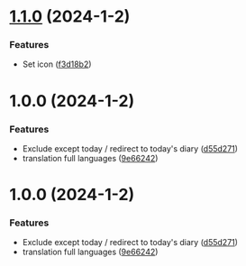 # [1.1.0](https://github.com/YU000jp/logseq-plugin-single-journal/compare/v1.0.0...v1.1.0) (2024-1-2)


### Features

* Set icon ([f3d18b2](https://github.com/YU000jp/logseq-plugin-single-journal/commit/f3d18b2917d463e620fb8814911e528275f10833))

# 1.0.0 (2024-1-2)


### Features

* Exclude except today / redirect to today's diary ([d55d271](https://github.com/YU000jp/logseq-plugin-single-journal/commit/d55d271d7ed0b30113d06e449678aac9ccc1a7da))
* translation full languages ([9e66242](https://github.com/YU000jp/logseq-plugin-single-journal/commit/9e662422594d1091a65fcb175dd54ad99dac7786))

# 1.0.0 (2024-1-2)


### Features

* Exclude except today / redirect to today's diary ([d55d271](https://github.com/YU000jp/logseq-plugin-single-journal/commit/d55d271d7ed0b30113d06e449678aac9ccc1a7da))
* translation full languages ([9e66242](https://github.com/YU000jp/logseq-plugin-single-journal/commit/9e662422594d1091a65fcb175dd54ad99dac7786))
